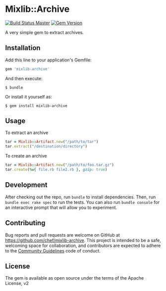 # Mixlib::Archive
[![Build Status Master](https://travis-ci.org/chef/mixlib-archive.svg?branch=master)](https://travis-ci.org/chef/mixlib-archive) [![Gem Version](https://badge.fury.io/rb/mixlib-archive.svg)](https://badge.fury.io/rb/mixlib-archive)

A very simple gem to extract archives.

## Installation

Add this line to your application's Gemfile:

```ruby
gem 'mixlib-archive'
```

And then execute:

```shell
$ bundle
```

Or install it yourself as:

```shell
$ gem install mixlib-archive
```

## Usage

To extract an archive

```ruby
tar = Mixlib::Artifact.new("/path/to/tar")
tar.extract("/destination/directory")
```

To create an archive

```ruby
tar = Mixlib::Artifact.new("/path/to/foo.tar.gz")
tar.create(%w{ file.rb file2.rb }, gzip: true)
```

## Development

After checking out the repo, run `bundle` to install dependencies. Then, run `bundle exec rake spec` to run the tests. You can also run `bundle console` for an interactive prompt that will allow you to experiment.

## Contributing

Bug reports and pull requests are welcome on GitHub at https://github.com/chef/mixlib-archive. This project is intended to be a safe, welcoming space for collaboration, and contributors are expected to adhere to the [Community Guidelines](https://docs.chef.io/community_guidelines.html) code of conduct.


## License

The gem is available as open source under the terms of the Apache License, v2
